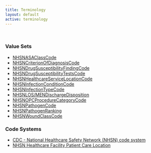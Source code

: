 ```yaml
---
title: Terminology
layout: default
active: terminology
---
```

<!-- { :.no_toc } -->
<!-- TOC  the css styling for this is \pages\assets\css\project.css under 'markdown-toc'-->
<!-- * Do not remove this line (it will not be displayed)
{:toc} -->
<!-- end TOC -->

<br/>

### Value Sets

- [NHSNASAClassCode](ValueSet-2.16.840.1.113883.13.10.html)
- [NHSNCriterionOfDiagnosisCode](ValueSet-2.16.840.1.114222.4.11.3195.html)
- [NHSNDrugSusceptibilityFindingCode](ValueSet-2.16.840.1.113883.13.13.html)
- [NHSNDrugSusceptibilityTestsCode](ValueSet-2.16.840.1.113883.13.15.html)
- [NHSNHealthcareServiceLocationCode](ValueSet-2.16.840.1.113883.13.19.html)
- [NHSNInfectionConditionCode](ValueSet-2.16.840.1.114222.4.11.3196.html)
- [NHSNInfectionTypeCode](ValueSet-2.16.840.1.113883.13.20.html)
- [NHSNLOS/MENDischargeDisposition](ValueSet-2.16.840.1.113883.10.20.5.9.30.html)
- [NHSNOPCProcedureCategoryCode](ValueSet-2.16.840.1.113883.10.20.5.9.34.html)
- [NHSNPathogenCode](ValueSet-2.16.840.1.113883.13.16.html)
- [NHSNPathogenRanking](ValueSet-nhsn-pathogen-ranking.html)
- [NHSNWoundClassCode](ValueSet-2.16.840.1.113883.13.9.html)


### Code Systems

- [CDC - National Healthcare Safety Network (NHSN) code system](CodeSystem-2.16.840.1.113883.6.277.html)
- [NHSN Healthcare Facility Patient Care Location](CodeSystem-2.16.840.1.113883.6.259.html)



